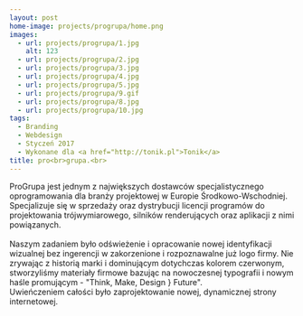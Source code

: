 ```yaml
---
layout: post
home-image: projects/progrupa/home.png
images:
  - url: projects/progrupa/1.jpg
    alt: 123
  - url: projects/progrupa/2.jpg
  - url: projects/progrupa/3.jpg
  - url: projects/progrupa/4.jpg
  - url: projects/progrupa/5.jpg
  - url: projects/progrupa/9.gif
  - url: projects/progrupa/8.jpg
  - url: projects/progrupa/10.jpg
tags:
  - Branding
  - Webdesign
  - Styczeń 2017
  - Wykonane dla <a href="http://tonik.pl">Tonik</a>
title: pro<br>grupa.<br>
---
```

ProGrupa jest jednym z największych dostawców specjalistycznego oprogramowania dla branży projektowej w Europie Środkowo-Wschodniej.
Specjalizuje się w sprzedaży oraz dystrybucji licencji programów do projektowania trójwymiarowego, silników renderujących oraz aplikacji z nimi powiązanych.
<br><br>
Naszym zadaniem było odświeżenie i opracowanie nowej identyfikacji wizualnej bez ingerencji w zakorzenione i rozpoznawalne już logo firmy.
Nie zrywając z historią marki i dominującym dotychczas kolorem czerwonym, stworzyliśmy materiały firmowe bazując na nowoczesnej typografii
i nowym haśle promującym - "Think, Make, Design } Future".
<br>Uwieńczeniem całości było zaprojektowanie nowej, dynamicznej strony internetowej.
